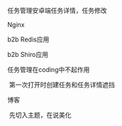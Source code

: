 任务管理安卓端任务详情，任务修改

Nginx

b2b Redis应用

b2b Shiro应用

任务管理在coding中不起作用

​	第一次打开时创建任务和任务详情遮挡

博客

​	 先切入主题，在说美化

